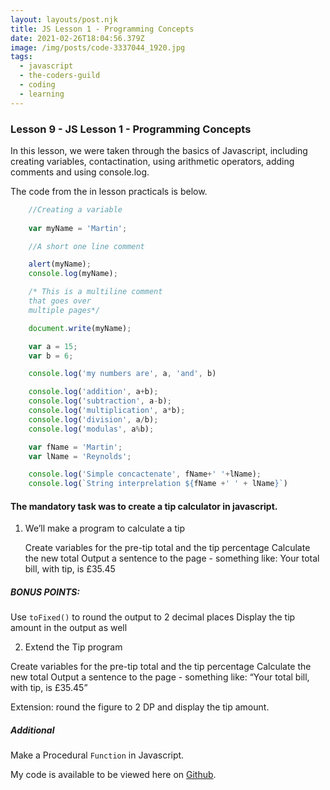 ```yaml
---
layout: layouts/post.njk
title: JS Lesson 1 - Programming Concepts
date: 2021-02-26T18:04:56.379Z
image: /img/posts/code-3337044_1920.jpg
tags:
  - javascript
  - the-coders-guild
  - coding
  - learning
---
```

### Lesson 9 - JS Lesson 1 - Programming Concepts

In this lesson, we were taken through the basics of Javascript, including creating variables, contactination, using arithmetic operators, adding comments and using console.log.

The code from the in lesson practicals is below.

```javascript
    //Creating a variable
    
    var myName = 'Martin';

    //A short one line comment

    alert(myName);
    console.log(myName);

    /* This is a multiline comment
    that goes over
    multiple pages*/

    document.write(myName);

    var a = 15;
    var b = 6;

    console.log('my numbers are', a, 'and', b)

    console.log('addition', a+b);
    console.log('subtraction', a-b);
    console.log('multiplication', a*b);
    console.log('division', a/b);
    console.log('modulas', a%b);

    var fName = 'Martin';
    var lName = 'Reynolds';

    console.log('Simple concactenate', fName+' '+lName);
    console.log(`String interprelation ${fName +' ' + lName}`)
```

#### The mandatory task was to create a tip calculator in javascript.

1. We’ll make a program to calculate a tip

   Create variables for the pre-tip total and the tip percentage
   Calculate the new total
   Output a sentence to the page - something like:
   Your total bill, with tip, is £35.45

  ##### BONUS POINTS:

  Use `toFixed()` to round the output to 2 decimal places
  Display the tip amount in the output as well

2. Extend the Tip program

  Create variables for the pre-tip total and the tip percentage
  Calculate the new total
  Output a sentence to the page - something like:
  “Your total bill, with tip, is £35.45”

  Extension: round the figure to 2 DP and display the tip amount.

  ##### Additional
  Make a Procedural `Function` in Javascript.

My code is available to be viewed here on [Github](https://github.com/martinbreynolds/JS-Basics).